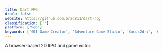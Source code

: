 ```yaml
---
title: Dart RPG
draft: false 
website: https://github.com/brad811/dart-rpg
classification: ['']
platform: ['Web']
keywords: ['001 Game Creator', 'Adventure Game Studio', 'Cocos2d-x', 'Construct 2', 'EasyRPG', 'G3D Innovation Engine', 'GDevelop', 'Game Character Hub', 'Game Editor', 'Limon Engine', 'MonoGame', 'Open RPG Maker', 'RPG 20XX', 'RPG Maker', 'RPG Toolkit', 'RPGBoss', 'Solarus Action-RPG game engine', 'Unity', 'Unreal Engine', 'fgmk']
---
```

A browser-based 2D RPG and game editor.